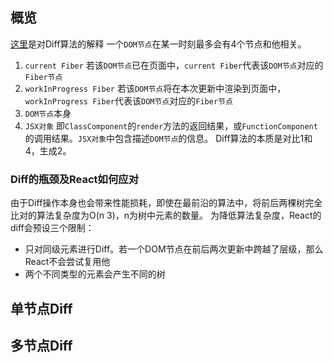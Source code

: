 ## 概览
[这里](https://zh-hans.reactjs.org/docs/reconciliation.html#the-diffing-algorithm)是对Diff算法的解释
一个`DOM节点`在某一时刻最多会有4个节点和他相关。
1. `current Fiber` 若该`DOM节点`已在页面中，`current Fiber`代表该`DOM节点`对应的`Fiber节点`
2. `workInProgress Fiber` 若该`DOM节点`将在本次更新中渲染到页面中，`workInProgress Fiber`代表该`DOM节点`对应的`Fiber节点`
3. `DOM节点`本身
4. `JSX对象` 即`ClassComponent`的`render`方法的返回结果，或`FunctionComponent`的调用结果。`JSX对象`中包含描述`DOM节点`的信息。
Diff算法的本质是对比1和4，生成2。
### Diff的瓶颈及React如何应对
由于Diff操作本身也会带来性能损耗，即使在最前沿的算法中，将前后两棵树完全比对的算法复杂度为O(n 3)，n为树中元素的数量。
为降低算法复杂度，React的diff会预设三个限制：
- 只对同级元素进行Diff。若一个DOM节点在前后两次更新中跨越了层级，那么React不会尝试复用他
- 两个不同类型的元素会产生不同的树
## 单节点Diff
## 多节点Diff